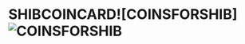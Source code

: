 # SHIBCOINCARD![COINSFORSHIB]![COINSFORSHIB](https://user-images.githubusercontent.com/92018247/214208316-bc834b95-79b6-4345-977b-8373b6154161.png)
